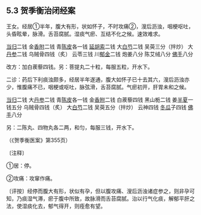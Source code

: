 ## 5.3 贺季衡治闭经案

王女。经居①半年，腹大有形，状如怀子，不时攻痛②，溲后沥浊，咽梗呕吐，头昏眩晕，脉滑。舌苔腐腻。湿痰气瘀、互结不化之候。速效难求。

[当归](https://www.gmzyjc.com/read/bc/bc17-0.3.3.0.0.md)二钱 金[香附](https://www.gmzyjc.com/read/bc/bc11-0.0.4.0.0.md)二钱 青[陈皮](https://www.gmzyjc.com/read/bc/bc11-0.0.1.0.0.md)各一钱 [延胡索](https://www.gmzyjc.com/read/bc/bc12-0.0.2.0.0.md)二钱 大[白芍](https://www.gmzyjc.com/read/bc/bc17-0.3.4.0.0.md)二钱 吴萸三分（拌炒） 大[丹参](https://www.gmzyjc.com/read/bc/bc12-0.0.7.0.0.md)二钱 乌贼骨四钱（炙） 云苓三钱 川[郁金](https://www.gmzyjc.com/read/bc/bc12-0.0.3.0.0.md)二钱 炮姜八分 陈艾绒八分 [佛手](https://www.gmzyjc.com/read/bc/bc11-0.0.7.0.0.md)八分

改方：加白蒺藜四钱。另：菩提丸二十粒，每服五粒，开水下。

二诊：药后下利痰浊颇多，经居半年遂通，腹大如怀子已十去其六，溲后沥浊亦少，惟腹痛不已，咽梗或呕吐，脉弦滑，舌苔腐腻。气瘀初开，肝胃未和之候。

[当归](https://www.gmzyjc.com/read/bc/bc17-0.3.3.0.0.md)二钱 大[丹参](https://www.gmzyjc.com/read/bc/bc12-0.0.7.0.0.md)二钱 青[陈皮](https://www.gmzyjc.com/read/bc/bc11-0.0.1.0.0.md)各一钱 金[香附](https://www.gmzyjc.com/read/bc/bc11-0.0.4.0.0.md)二钱 白蒺藜四钱 黑山栀二钱 姜[半夏](https://www.gmzyjc.com/read/bc/bc16-0.1.1.0.0.md)一钱五分 乌贼骨四钱（炙） 大[白芍](https://www.gmzyjc.com/read/bc/bc17-0.3.4.0.0.md)二钱 吴萸五分（拌炒） 云神四钱 [冬瓜](https://www.gmzyjc.com/read/bc/bc05-0.0.18.0.0.md)子四钱 [佛手](https://www.gmzyjc.com/read/bc/bc11-0.0.7.0.0.md)八分

另：二陈丸、四物丸各二两，和匀，每服三钱，开水下。

（《贺季衡医案》第355页）

〔注释〕

①居：停。

②攻痛：攻窜作痛。

〔评按〕经停而腹大有形，状似有孕，但以腹攻痛、溲后沥浊诸症参之，则非孕可知，乃痰湿气滞，瘀于腹中所致，故脉滑而舌苔腐腻。治以行气化痰，解郁平肝之法，使湿痰化去，郁气得开，则痊愈有望。
